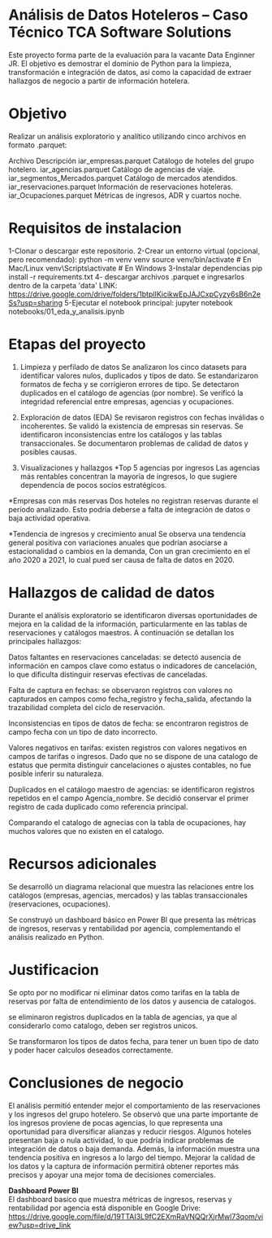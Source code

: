 # Análisis de Datos Hoteleros – Caso Técnico TCA Software Solutions
Este proyecto forma parte de la evaluación para la vacante Data Enginner JR.
El objetivo es demostrar el dominio de Python para la limpieza, transformación e integración de datos, así como la capacidad de extraer hallazgos de negocio a partir de información hotelera.

# Objetivo
Realizar un análisis exploratorio y analítico utilizando cinco archivos en formato .parquet:

Archivo	                              Descripción
iar_empresas.parquet	                  Catálogo de hoteles del grupo hotelero.
iar_agencias.parquet	                  Catálogo de agencias de viaje.
iar_segmentos_Mercados.parquet	      Catálogo de mercados atendidos.
iar_reservaciones.parquet	            Información de reservaciones hoteleras.
iar_Ocupaciones.parquet	               Métricas de ingresos, ADR y cuartos noche.

# Requisitos de instalacion
1-Clonar o descargar este repositorio.
2-Crear un entorno virtual (opcional, pero recomendado):
   python -m venv venv
   source venv/bin/activate   # En Mac/Linux
   venv\Scripts\activate      # En Windows
3-Instalar dependencias
   pip install -r requirements.txt
4- descargar archivos .parquet e ingresarlos dentro de la carpeta 'data'
LINK: https://drive.google.com/drive/folders/1btplIKicikwEpJAJCxpCyzy6sB6n2eSs?usp=sharing
5-Ejecutar el notebook principal:
   jupyter notebook notebooks/01_eda_y_analisis.ipynb

# Etapas del proyecto
1. Limpieza y perfilado de datos
Se analizaron los cinco datasets para identificar valores nulos, duplicados y tipos de dato.
Se estandarizaron formatos de fecha y se corrigieron errores de tipo.
Se detectaron duplicados en el catálogo de agencias (por nombre).
Se verificó la integridad referencial entre empresas, agencias y ocupaciones.

2. Exploración de datos (EDA)
Se revisaron registros con fechas inválidas o incoherentes.
Se validó la existencia de empresas sin reservas.
Se identificaron inconsistencias entre los catálogos y las tablas transaccionales.
Se documentaron problemas de calidad de datos y posibles causas.

3. Visualizaciones y hallazgos
*Top 5 agencias por ingresos
 Las agencias más rentables concentran la mayoría de ingresos, lo que sugiere dependencia de pocos socios estratégicos.

*Empresas con más reservas
 Dos hoteles no registran reservas durante el periodo analizado. Esto podría deberse a falta de integración de datos o baja actividad operativa.

*Tendencia de ingresos y crecimiento anual
 Se observa una tendencia general positiva con variaciones anuales que podrían asociarse a estacionalidad o cambios en la demanda, Con un gran crecimiento en el año 2020 a 2021, lo cual pued ser causa de falta de datos en 2020.

 # Hallazgos de calidad de datos
Durante el análisis exploratorio se identificaron diversas oportunidades de mejora en la calidad de la información, particularmente en las tablas de reservaciones y catálogos maestros. A continuación se detallan los principales hallazgos:

Datos faltantes en reservaciones canceladas: se detectó ausencia de información en campos clave como estatus o indicadores de cancelación, lo que dificulta distinguir reservas efectivas de canceladas.

Falta de captura en fechas: se observaron registros con valores no capturados en campos como fecha_registro y fecha_salida, afectando la trazabilidad completa del ciclo de reservación.

Inconsistencias en tipos de datos de fecha: se encontraron registros de campo fecha con un tipo de dato incorrecto.

Valores negativos en tarifas: existen registros con valores negativos en campos de tarifas o ingresos. Dado que no se dispone de una catalogo de estatus que permita distinguir cancelaciones o ajustes contables, no fue posible inferir su naturaleza.

Duplicados en el catálogo maestro de agencias: se identificaron registros repetidos en el campo Agencia_nombre. Se decidió conservar el primer registro de cada duplicado como referencia principal.

Comparando el catalogo de agnecias con la tabla de ocupaciones, hay muchos valores que no existen en el catalogo.

# Recursos adicionales

Se desarrolló un diagrama relacional que muestra las relaciones entre los catálogos (empresas, agencias, mercados) y las tablas transaccionales (reservaciones, ocupaciones).

Se construyó un dashboard básico en Power BI que presenta las métricas de ingresos, reservas y rentabilidad por agencia, complementando el análisis realizado en Python.

# Justificacion
Se opto por no modificar ni eliminar datos como tarifas en la tabla de reservas por falta de entendimiento de los datos y ausencia de catalogos.

se eliminaron registros duplicados en la tabla de agencias, ya que al considerarlo como catalogo, deben ser registros unicos.

Se transformaron los tipos de datos fecha, para tener un buen tipo de dato y poder hacer calculos deseados correctamente.

# Conclusiones de negocio

El análisis permitió entender mejor el comportamiento de las reservaciones y los ingresos del grupo hotelero. Se observó que una parte importante de los ingresos proviene de pocas agencias, lo que representa una oportunidad para diversificar alianzas y reducir riesgos. Algunos hoteles presentan baja o nula actividad, lo que podría indicar problemas de integración de datos o baja demanda. Además, la información muestra una tendencia positiva en ingresos a lo largo del tiempo. Mejorar la calidad de los datos y la captura de información permitirá obtener reportes más precisos y apoyar una mejor toma de decisiones comerciales.

**Dashboard Power BI**  
El dashboard basico que muestra métricas de ingresos, reservas y rentabilidad por agencia está disponible en Google Drive:  
https://drive.google.com/file/d/19TTAI3L9fC2EXmRaVNQQrXjrMwl73qom/view?usp=drive_link
